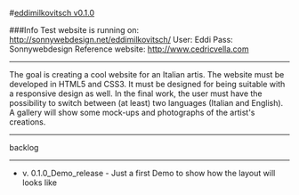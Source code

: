 #[eddimilkovitsch v0.1.0](http://www.eddimilkovitsch.it)

###Info
    Test website is running on: http://sonnywebdesign.net/eddimilkovitsch/
    User: Eddi
    Pass: Sonnywebdesign
    Reference website: http://www.cedricvella.com

***

The goal is creating a cool website for an Italian artis.
The website must be developed in HTML5 and CSS3. It must be designed for being suitable with a responsive design as well.
In the final work, the user must have the possibility to switch between (at least) two languages (Italian and English).
A gallery will show some mock-ups and photographs of the artist's creations.

***

backlog
***
 - v. 0.1.0_Demo_release - Just a first Demo to show how the layout will looks like
